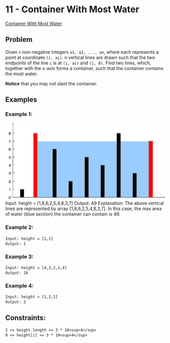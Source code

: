 # 11 - Container With Most Water

[Container With Most Water](https://leetcode.com/problems/container-with-most-water/)

## Problem

Given `n` non-negative integers `a1, a2, ..., an`, where each represents a
point at coordinate `(i, ai)`. n vertical lines are drawn such that the two
endpoints of the line `i` is at `(i, ai)` and `(i, 0)`. Find two lines, which,
together with the x-axis forms a container, such that the container contains
the most water.

**Notice** that you may not slant the container.

## Examples
### Example 1:
![](img/example1.jpg)
    Input: height = [1,8,6,2,5,4,8,3,7]
    Output: 49
    Explanation: The above vertical lines are represented by array
    [1,8,6,2,5,4,8,3,7]. In this case, the max area of water (blue section) the
    container can contain is 49.

### Example 2:
    Input: height = [1,1]
    Output: 1

### Example 3:
    Input: height = [4,3,2,1,4]
    Output: 16

### Example 4:
    Input: height = [1,2,1]
    Output: 2

## Constraints:
    2 <= height.length <= 3 * 10<sup>4</sup>
    0 <= height[i] <= 3 * 10<sup>4</sup>

